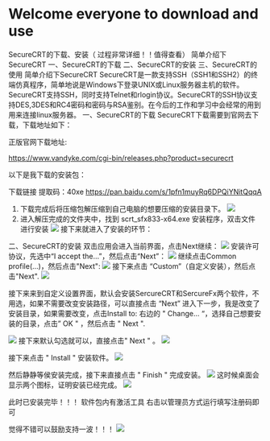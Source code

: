 # Welcome everyone to download and use
SecureCRT的下载、安装（ 过程非常详细！！值得查看）
简单介绍下SecureCRT
一、SecureCRT的下载
二、SecureCRT的安装
三、SecureCRT的使用
简单介绍下SecureCRT
SecureCRT是一款支持SSH（SSH1和SSH2）的终端仿真程序，简单地说是Windows下登录UNIX或Linux服务器主机的软件。SecureCRT支持SSH，同时支持Telnet和rlogin协议。SecureCRT的SSH协议支持DES,3DES和RC4密码和密码与RSA鉴别。在今后的工作和学习中会经常的用到用来连接linux服务器。
一、SecureCRT的下载
SecureCRT下载需要到官网去下载，下载地址如下：

正版官网下载地址:

https://www.vandyke.com/cgi-bin/releases.php?product=securecrt

以下是我下载的安装包：

下载链接
提取码：40xe
https://pan.baidu.com/s/1pfn1muyRq6DPQiYNitQqqA
1. 下载完成后将压缩包解压缩到自己电脑的想要压缩的安装目录下。
![](https://cdn.jsdelivr.net/gh/zDi123/picture/image20190902114223322.png)
2. 进入解压完成的文件夹中，找到 scrt_sfx833-x64.exe 安装程序，双击文件进行安装
![](https://cdn.jsdelivr.net/gh/zDi123/picture/image20190902143124348.png)
接下来就进入了安装的环节：

二、SecureCRT的安装
双击应用会进入当前界面，点击Next继续：
![](https://cdn.jsdelivr.net/gh/zDi123/picture/image20190902144358974.png)
安装许可协议，先选中“I accept the…”，然后点击“Next”：
![](https://cdn.jsdelivr.net/gh/zDi123/picture/image20190912170529329.png)
继续点击Common profile(…)，然后点击"Next":
![](https://cdn.jsdelivr.net/gh/zDi123/picture/image20190912170529329.png)
接下来点击 “Custom”（自定义安装），然后点击"Next".
![](https://cdn.jsdelivr.net/gh/zDi123/picture/image20190912171918632.png)

接下来来到自定义设置界面，默认会安装SercureCRT和SercureFx两个软件，不用选，如果不需要改变安装路径，可以直接点击 “Next” 进入下一步，我是改变了安装目录，如果需要改变，点击Install to: 右边的 " Change… “，选择自己想要安装的目录，点击” OK " ，然后点击 " Next ".

![](https://cdn.jsdelivr.net/gh/zDi123/picture/image20190912173048684.png)
接下来默认勾选就可以，直接点击" Next " 。
![](https://cdn.jsdelivr.net/gh/zDi123/picture/image20190912173339331.png)

接下来点击 " Install " 安装软件。
![](https://cdn.jsdelivr.net/gh/zDi123/picture/image20190912173929901.png)

然后静静等侯安装完成，接下来直接点击 " Finish " 完成安装。
![](https://cdn.jsdelivr.net/gh/zDi123/picture/image20190912174148932.png)
这时候桌面会显示两个图标，证明安装已经完成。
![](https://cdn.jsdelivr.net/gh/zDi123/picture/image20190912174343597.png)

此时已安装完毕！！！
软件包内有激活工具  右击以管理员方式运行填写注册码即可


觉得不错可以鼓励支持一波！！！
![](https://cdn.jsdelivr.net/gh/zDi123/picture/imageQQ%E6%88%AA%E5%9B%BE20210704145037.png)
